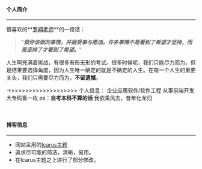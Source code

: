 
#### 个人简介

---
很喜欢的**[罗翔老师](https://baike.baidu.com/link?url=x1CtabdqxLKbR_2Q_glEXD1Pu907vUhKpLRDtoHYNmc6gOIII1jk1QSpq5F5If6d58eF8TQfDzZF1mD6y6PtpEftI05LILVcE5sRSOQX99W)**的一段话：
>"***做你该做的事情，并接受事与愿违。许多事情不是看到了希望才坚持，而是坚持了才看到了希望。***"


人生啊充满着挑战，有很多有形无形的考试。很多时候呢，我们只能尽力而为，但是结果要选择角度，因为人生唯一确定的就是不确定的人生。在每一个人生的重要关头，我们只需要尽力而为，**不留遗憾**。

->>>>>>>>>>>>>>>>>>>>
个人信息：
企业应用软件/软件工程
从事前端开发
大专码畜一枚 ps：**自考本科不算的话**
我欲乘风去，昔年化龙归

<br>

#### 博客信息

---
+ 网站采用的[Icarus主题](http://github.com/ppoffice/hexo-theme-icarus)
+ 追求尽可能的简洁，清晰，易用。
+ 在Icarus主题之上进行了部分修改。
